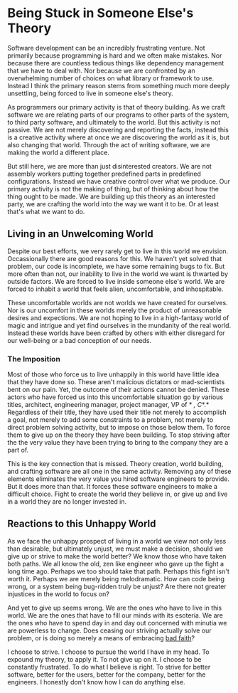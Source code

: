 # Being Stuck in Someone Else's Theory

Software development can be an incredibly frustrating venture. Not primarily because programming is hard and we often make mistakes. Nor because there are countless tedious things like dependency management that we have to deal with. Nor because we are confronted by an overwhelming number of choices on what library or framework to use. Instead I think the primary reason stems from something much more deeply unsettling, being forced to live in someone else's theory.

As programmers our primary activity is that of theory building. As we craft software we are relating parts of our programs to other parts of the system, to third party software, and ultimately to the world. But this activity is not passive. We are not merely discovering and reporting the facts, instead this is a creative activity where at once we are discovering the world as it is, but also changing that world. Through the act of writing software, we are making the world a different place.

But still here, we are more than just disinterested creators. We are not assembly workers putting together predefined parts in predefined configurations. Instead we have creative control over what we produce. Our primary activity is not the making of thing, but of thinking about how the thing ought to be made. We are building up this theory as an interested party, we are crafting the world into the way we want it to be. Or at least that's what we want to do.

## Living in an Unwelcoming World

Despite our best efforts, we very rarely get to live in this world we envision. Occassionally there are good reasons for this. We haven't yet solved that problem, our code is incomplete, we have some remaining bugs to fix. But more often than not, our inability to live in the world we want is thwarted by outside factors. We are forced to live inside someone else's world. We are forced to inhabit a world that feels alien, uncomfortable, and inhospitable.

These uncomfortable worlds are not worlds we have created for ourselves. Nor is our uncomfort in these worlds merely the product of unreasonable desires and expections. We are not hoping to live in a high-fantasy world of magic and intrigue and yet find ourselves in the mundanity of the real world. Instead these worlds have been crafted by others with either disregard for our well-being or a bad conception of our needs.

### The Imposition

Most of those who force us to live unhappily in this world have little idea that they have done so. These aren't malicious dictators or mad-scientists bent on our pain. Yet, the outcome of their actions cannot be denied. These actors who have forced us into this uncomfortable situation go by various titles, architect, engineering manager, project manager, VP of * *, C**.* Regardless of their title, they have used their title not merely to accomplish a goal, not merely to add some constraints to a problem, not merely to direct problem solving activity, but to impose on those below them. To force them to give up on the theory they have been building. To stop striving after the the very value they have been trying to bring to the company they are a part of.

This is the key connection that is missed. Theory creation, world building, and crafting software are all one in the same activity. Removing any of these elements eliminates the very value you hired software engineers to provide. But it does more than that. It forces these software engineers to make a difficult choice. Fight to create the world they believe in, or give up and live in a world they are no longer invested in.

## Reactions to this Unhappy World

As we face the unhappy prospect of living in a world we view not only less than desirable, but ultimately unjust, we must make a decision, should we give up or strive to make the world better? We know those who have taken both paths. We all know the old, zen like engineer who gave up the fight a long time ago. Perhaps we too should take that path. Perhaps this fight isn't worth it. Perhaps we are merely being melodramatic. How can code being wrong, or a system being bug-ridden truly be unjust? Are there not greater injustices in the world to focus on?

And yet to give up seems wrong. We are the ones who have to live in this world. We are the ones that have to fill our minds with its esoteria. We are the ones who have to spend day in and day out concerned with minutia we are powerless to change. Does ceasing our striving actually solve our problem, or is doing so merely a means of embracing [bad faith](https://en.wikipedia.org/wiki/Bad_faith_(existentialism))?

I choose to strive. I choose to pursue the world I have in my head. To expound my theory, to apply  it. To not give up on it. I choose to be constantly frustrated. To do what I believe is right. To strive for better software, better for the users, better for the company, better for the engineers. I honestly don't know how I can do anything else.

